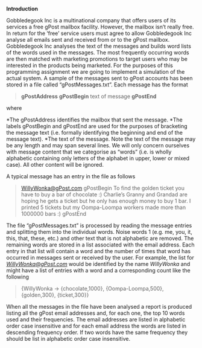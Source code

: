
**Introduction**

Gobbledegook Inc is a multinational company that offers users of its services a free gPost mailbox facility.
However, the mailbox isn’t really free. In return for the ‘free’ service users must agree to allow Gobbledegook
Inc analyse all emails sent and received from or to the gPost mailbox.
Gobbledegook Inc analyses the text of the messages and builds word lists of the words used in the messages.
The most frequently occurring words are then matched with marketing promotions to target users who may
be interested in the products being marketed.
For the purposes of this programming assignment we are going to implement a simulation of the actual
system. A sample of the messages sent to gPost accounts has been stored in a file called
“gPostMessages.txt”. Each message has the format

>**gPostAddress** **gPostBegin** text of message **gPostEnd**

where

*The gPostAddress identifies the mailbox that sent the message.
*The labels gPostBegin and gPostEnd are used for the purposes of bracketing the message
text (i.e. formally identifying the beginning and end of the message text).
*The text of the message. Note the text of the message may be any length and may span
several lines. We will only concern ourselves with message content that we categorise as
“words” (i.e. is wholly alphabetic containing only letters of the alphabet in upper, lower or mixed
case). All other content will be ignored.

A typical message has an entry in the file as follows

>WillyWonka@gPost.com gPostBegin To find the golden ticket you have to buy a bar
of chocolate :) Charlie’s Granny and Grandad are hoping he gets a ticket but he only
has enough money to buy 1 bar. I printed 5 tickets but my Oompa-Loompa workers
made more than 1000000 bars :) gPostEnd

The file “gPostMessages.txt” is processed by reading the message entries and splitting them into the individual
words. Noise words 1 (e.g. me, you, it, this, that, these, etc.) and other text that is not alphabetic are removed.
The remaining words are stored in a list associated with the email address. Each entry in that list will contain a
word and the number of times that word has occurred in messages sent or received by the user. For example,
the list for *WillyWonka@gPost.com* would be identified by the name *WillyWonka* and might have a list
of entries with a word and a corresponding count like the following
>{WillyWonka -> {chocolate,1000}, {Oompa-Loompa,500}, {golden,300}, {ticket,300}}

When all the messages in the file have been analysed a report is produced listing all the gPost email addresses
and, for each one, the top 10 words used and their frequencies. The email addresses are listed in alphabetic
order case insensitive and for each email address the words are listed in descending frequency order. If two
words have the same frequency they should be list in alphabetic order case insensitive.

